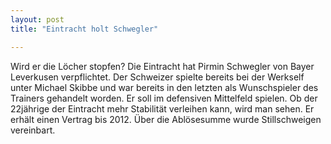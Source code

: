 ```yaml
---
layout: post
title: "Eintracht holt Schwegler"

---
```


Wird er die Löcher stopfen? Die Eintracht hat Pirmin Schwegler von Bayer Leverkusen verpflichtet. Der Schweizer spielte bereits bei der Werkself unter Michael Skibbe und war bereits in den letzten als Wunschspieler des Trainers gehandelt worden. Er soll im defensiven Mittelfeld spielen. Ob der 22jährige der Eintracht mehr Stabilität verleihen kann, wird man sehen. Er erhält einen Vertrag bis 2012. Über die Ablösesumme wurde Stillschweigen vereinbart.


